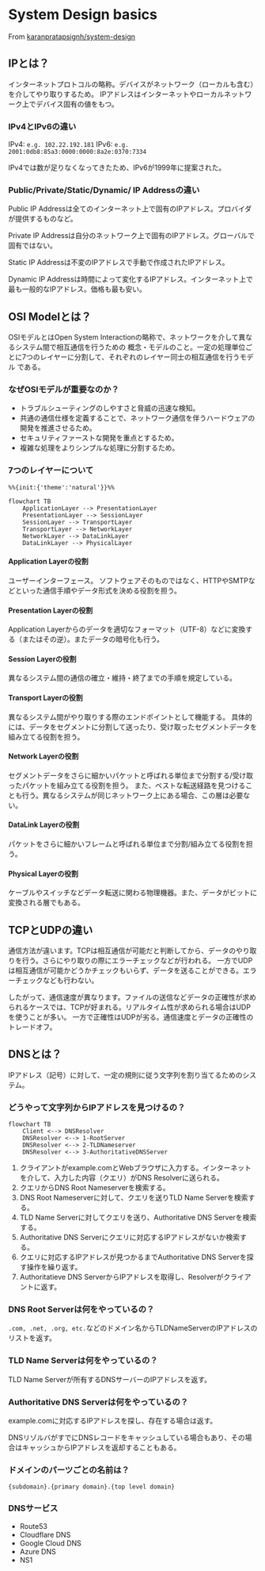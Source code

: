 # System Design basics

From
[karanpratapsignh/system-design](https://github.com/karanpratapsingh/system-design)

## IPとは？

インターネットプロトコルの略称。デバイスがネットワーク（ローカルも含む）を介してやり取りするため。
IPアドレスはインターネットやローカルネットワーク上でデバイス固有の値をもつ。

### IPv4とIPv6の違い

IPv4: `e.g. 102.22.192.181` IPv6: `e.g. 2001:0db8:85a3:0000:0000:8a2e:0370:7334`

IPv4では数が足りなくなってきたため、IPv6が1999年に提案された。

### Public/Private/Static/Dynamic/ IP Addressの違い

Public IP Addressは全てのインターネット上で固有のIPアドレス。プロバイダが提供するものなど。

Private IP Addressは自分のネットワーク上で固有のIPアドレス。グローバルで固有ではない。

Static IP Addressは不変のIPアドレスで手動で作成されたIPアドレス。

Dynamic IP Addressは時間によって変化するIPアドレス。インターネット上で最も一般的なIPアドレス。価格も最も安い。

## OSI Modelとは？

OSIモデルとはOpen System Interactionの略称で、ネットワークを介して異なるシステム間で相互通信を行うための
概念・モデルのこと。一定の処理単位ごとに7つのレイヤーに分割して、それぞれのレイヤー同士の相互通信を行うモデル である。

### なぜOSIモデルが重要なのか？

- トラブルシューティングのしやすさと脅威の迅速な検知。
- 共通の通信仕様を定義することで、ネットワーク通信を伴うハードウェアの開発を推進させるため。
- セキュリティファーストな開発を重点とするため。
- 複雑な処理をよりシンプルな処理に分割するため。

### 7つのレイヤーについて

```mermaid
%%{init:{'theme':'natural'}}%%

flowchart TB
    ApplicationLayer --> PresentationLayer
    PresentationLayer --> SessionLayer
    SessionLayer --> TransportLayer
    TransportLayer --> NetworkLayer
    NetworkLayer --> DataLinkLayer
    DataLinkLayer --> PhysicalLayer
```

#### Application Layerの役割

ユーザーインターフェース。 ソフトウェアそのものではなく、HTTPやSMTPなどといった通信手順やデータ形式を決める役割を担う。

#### Presentation Layerの役割

Application Layerからのデータを適切なフォーマット（UTF-8）などに変換する（またはその逆）。またデータの暗号化も行う。

#### Session Layerの役割

異なるシステム間の通信の確立・維持・終了までの手順を規定している。

#### Transport Layerの役割

異なるシステム間がやり取りする際のエンドポイントとして機能する。
具体的には、データをセグメントに分割して送ったり、受け取ったセグメントデータを組み立てる役割を担う。

#### Network Layerの役割

セグメントデータをさらに細かいパケットと呼ばれる単位まで分割する/受け取ったパケットを組み立てる役割を担う。
また、ベストな転送経路を見つけることも行う。異なるシステムが同じネットワーク上にある場合、この層は必要ない。

#### DataLink Layerの役割

パケットをさらに細かいフレームと呼ばれる単位まで分割/組み立てる役割を担う。

#### Physical Layerの役割

ケーブルやスイッチなどデータ転送に関わる物理機器。また、データがビットに変換される層でもある。

## TCPとUDPの違い

通信方法が違います。TCPは相互通信が可能だと判断してから、データのやり取りを行う。さらにやり取りの際にエラーチェックなどが行われる。
一方でUDPは相互通信が可能かどうかチェックもいらず、データを送ることができる。エラーチェックなども行わない。

したがって、通信速度が異なります。ファイルの送信などデータの正確性が求められるケースでは、TCPが好まれる。リアルタイム性が求められる場合はUDPを使うことが多い。
一方で正確性はUDPが劣る。通信速度とデータの正確性のトレードオフ。

## DNSとは？

IPアドレス（記号）に対して、一定の規則に従う文字列を割り当てるためのシステム。

### どうやって文字列からIPアドレスを見つけるの？

```mermaid
flowchart TB
    Client <--> DNSResolver
    DNSResolver <--> 1-RootServer
    DNSResolver <--> 2-TLDNameserver
    DNSResolver <--> 3-AuthoritativeDNSServer
```

1. クライアントがexample.comとWebブラウザに入力する。インターネットを介して、入力した内容（クエリ）がDNS Resolverに送られる。
2. クエリからDNS Root Nameserverを検索する。
3. DNS Root Nameserverに対して、クエリを送りTLD Name Serverを検索する。
4. TLD Name Serverに対してクエリを送り、Authoritative DNS Serverを検索する。
5. Authoritative DNS Serverにクエリに対応するIPアドレスがないか検索する。
6. クエリに対応するIPアドレスが見つかるまでAuthoritative DNS Serverを探す操作を繰り返す。
7. Authoritatieve DNS ServerからIPアドレスを取得し、Resolverがクライアントに返す。

### DNS Root Serverは何をやっているの？

`.com, .net, .org, etc.`などのドメイン名からTLDNameServerのIPアドレスのリストを返す。

### TLD Name Serverは何をやっているの？

TLD Name Serverが所有するDNSサーバーのIPアドレスを返す。

### Authoritative DNS Serverは何をやっているの？

example.comに対応するIPアドレスを探し、存在する場合は返す。

DNSリゾルバがすでにDNSレコードをキャッシュしている場合もあり、その場合はキャッシュからIPアドレスを返却することもある。

### ドメインのパーツごとの名前は？

`{subdomain}.{primary domain}.{top level domain}`

### DNSサービス

- Route53
- Cloudflare DNS
- Google Cloud DNS
- Azure DNS
- NS1
